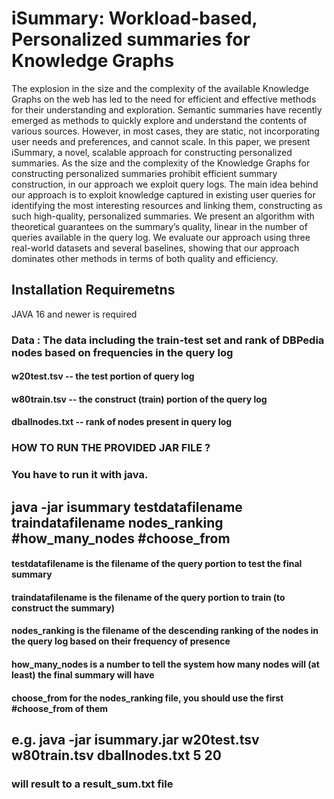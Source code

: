 
# iSummary: Workload-based, Personalized summaries for Knowledge Graphs
The explosion in the size and the complexity of the available Knowledge Graphs on the web has led to the need for efficient
and effective methods for their understanding and exploration. Semantic
summaries have recently emerged as methods to quickly explore and understand the contents of various sources. However, in most cases, they are
static, not incorporating user needs and preferences, and cannot scale.
In this paper, we present iSummary, a novel, scalable approach for constructing personalized summaries. As the size and the complexity of the
Knowledge Graphs for constructing personalized summaries prohibit efficient summary construction, in our approach we exploit query logs.
The main idea behind our approach is to exploit knowledge captured in
existing user queries for identifying the most interesting resources and
linking them, constructing as such high-quality, personalized summaries.
We present an algorithm with theoretical guarantees on the summary’s
quality, linear in the number of queries available in the query log. We
evaluate our approach using three real-world datasets and several baselines, showing that our approach dominates other methods in terms of
both quality and efficiency.



## Installation Requiremetns
JAVA 16 and newer is required


###          Data : The data including the train-test set and rank of DBPedia nodes based on frequencies in the query log
#### w20test.tsv -- the test portion of query log
#### w80train.tsv -- the construct (train) portion of the query log
#### dballnodes.txt  -- rank of nodes present in query log

### HOW TO RUN THE PROVIDED JAR FILE ?

### You have to run it with java.  
## java -jar isummary testdatafilename traindatafilename nodes_ranking #how_many_nodes #choose_from
#### testdatafilename  is the filename of the query portion to test the final summary
#### traindatafilename is the filename of the query portion to train (to construct the summary)
#### nodes_ranking is the filename of the descending ranking of the nodes in the query log based on their frequency of presence
#### how_many_nodes is a number to tell the system how many nodes will (at least) the final summary will have
#### choose_from for the nodes_ranking file, you should use the first #choose_from of them
## e.g. java -jar isummary.jar w20test.tsv w80train.tsv dballnodes.txt 5 20
### will result to a result_sum.txt file


 

